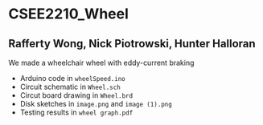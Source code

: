 # CSEE2210_Wheel
## Rafferty Wong, Nick Piotrowski, Hunter Halloran

We made a wheelchair wheel with eddy-current braking

- Arduino code in `wheelSpeed.ino`
- Circuit schematic in `Wheel.sch`
- Circut board drawing in `Wheel.brd`
- Disk sketches in `image.png` and `image (1).png`
- Testing results in `wheel graph.pdf`
